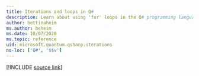 ```yaml
---
title: Iterations and loops in Q#
description: Learn about using 'for' loops in the Q# programming language.
author: bettinaheim
ms.author: beheim
ms.date: 10/07/2020
ms.topic: reference
uid: microsoft.quantum.qsharp.iterations
no-loc: ['Q#', '$$v']
---
```


<!---
# Iterations and loops in Q#
-->

[!INCLUDE [source link](~/includes/qsharp-language/Specifications/Language/2_Statements/iterations.md)]

